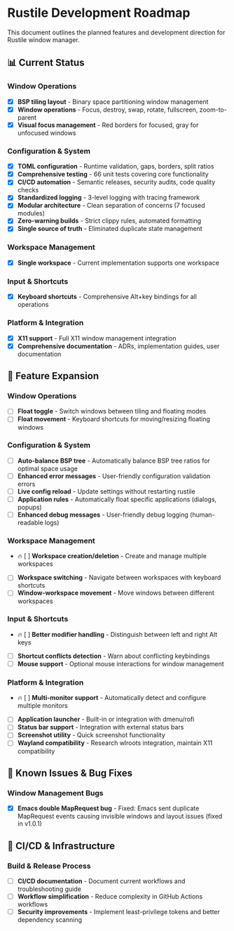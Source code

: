 # Rustile Development Roadmap

This document outlines the planned features and development direction for Rustile window manager.

## 📊 Current Status

### Window Operations

- [x] **BSP tiling layout** - Binary space partitioning window management
- [x] **Window operations** - Focus, destroy, swap, rotate, fullscreen, zoom-to-parent
- [x] **Visual focus management** - Red borders for focused, gray for unfocused windows

### Configuration & System

- [x] **TOML configuration** - Runtime validation, gaps, borders, split ratios
- [x] **Comprehensive testing** - 66 unit tests covering core functionality
- [x] **CI/CD automation** - Semantic releases, security audits, code quality checks
- [x] **Standardized logging** - 3-level logging with tracing framework
- [x] **Modular architecture** - Clean separation of concerns (7 focused modules)
- [x] **Zero-warning builds** - Strict clippy rules, automated formatting
- [x] **Single source of truth** - Eliminated duplicate state management

### Workspace Management

- [x] **Single workspace** - Current implementation supports one workspace

### Input & Shortcuts

- [x] **Keyboard shortcuts** - Comprehensive Alt+key bindings for all operations

### Platform & Integration

- [x] **X11 support** - Full X11 window management integration
- [x] **Comprehensive documentation** - ADRs, implementation guides, user documentation

## 🚀 Feature Expansion

### Window Operations

- [ ] **Float toggle** - Switch windows between tiling and floating modes
- [ ] **Float movement** - Keyboard shortcuts for moving/resizing floating windows

### Configuration & System

- [ ] **Auto-balance BSP tree** - Automatically balance BSP tree ratios for optimal space usage
- [ ] **Enhanced error messages** - User-friendly configuration validation errors
- [ ] **Live config reload** - Update settings without restarting rustile
- [ ] **Application rules** - Automatically float specific applications (dialogs, popups)
- [ ] **Enhanced debug messages** - User-friendly debug logging (human-readable logs)

### Workspace Management

- 🔥 [ ] **Workspace creation/deletion** - Create and manage multiple workspaces
- [ ] **Workspace switching** - Navigate between workspaces with keyboard shortcuts
- [ ] **Window-workspace movement** - Move windows between different workspaces

### Input & Shortcuts

- 🔥 [ ] **Better modifier handling** - Distinguish between left and right Alt keys
- [ ] **Shortcut conflicts detection** - Warn about conflicting keybindings
- [ ] **Mouse support** - Optional mouse interactions for window management

### Platform & Integration

- 🔥 [ ] **Multi-monitor support** - Automatically detect and configure multiple monitors
- [ ] **Application launcher** - Built-in or integration with dmenu/rofi
- [ ] **Status bar support** - Integration with external status bars
- [ ] **Screenshot utility** - Quick screenshot functionality
- [ ] **Wayland compatibility** - Research wlroots integration, maintain X11 compatibility

## 🐛 Known Issues & Bug Fixes

### Window Management Bugs

- [x] **Emacs double MapRequest bug** - Fixed: Emacs sent duplicate MapRequest events causing invisible windows and layout issues (fixed in v1.0.1)

## 🔧 CI/CD & Infrastructure

### Build & Release Process

- [ ] **CI/CD documentation** - Document current workflows and troubleshooting guide
- [ ] **Workflow simplification** - Reduce complexity in GitHub Actions workflows
- [ ] **Security improvements** - Implement least-privilege tokens and better dependency scanning
